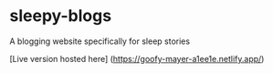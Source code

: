 # sleepy-blogs
A blogging website specifically for sleep stories

[Live version hosted here] (https://goofy-mayer-a1ee1e.netlify.app/)

